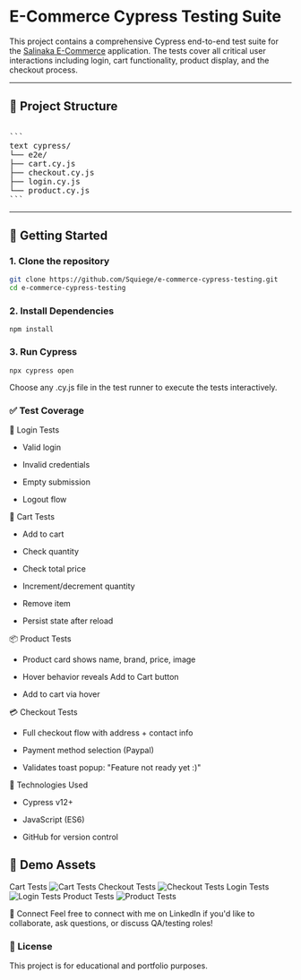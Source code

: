 # E-Commerce Cypress Testing Suite

This project contains a comprehensive Cypress end-to-end test suite for the [Salinaka E-Commerce](https://salinaka-ecommerce.web.app) application. The tests cover all critical user interactions including login, cart functionality, product display, and the checkout process.

---

## 📁 Project Structure
<pre> 
```
text cypress/ 
└── e2e/ 
├── cart.cy.js 
├── checkout.cy.js 
├── login.cy.js 
└── product.cy.js 
``` 
</pre>

---

## 🚀 Getting Started

### 1. Clone the repository

```bash
git clone https://github.com/Squiege/e-commerce-cypress-testing.git
cd e-commerce-cypress-testing
```

### 2. Install Dependencies
```
npm install
```

### 3. Run Cypress
```
npx cypress open
```

Choose any .cy.js file in the test runner to execute the tests interactively.

### ✅ Test Coverage
🔐 Login Tests
- Valid login

- Invalid credentials

- Empty submission

- Logout flow

🛒 Cart Tests
- Add to cart

- Check quantity

- Check total price

- Increment/decrement quantity

- Remove item

- Persist state after reload

📦 Product Tests
- Product card shows name, brand, price, image

- Hover behavior reveals Add to Cart button

- Add to cart via hover

💳 Checkout Tests
- Full checkout flow with address + contact info

- Payment method selection (Paypal)

- Validates toast popup: "Feature not ready yet :)"

🧪 Technologies Used
- Cypress v12+

- JavaScript (ES6)

- GitHub for version control

📸 Demo Assets
---
Cart Tests
![Cart Tests](cypress/cart-tests.gif)
Checkout Tests
![Checkout Tests](cypress/checkout-tests.gif)
Login Tests
![Login Tests](cypress/login-tests.gif)
Product Tests
![Product Tests](cypress/product-tests.gif)


🤝 Connect
Feel free to connect with me on LinkedIn if you'd like to collaborate, ask questions, or discuss QA/testing roles!

### 📄 License
This project is for educational and portfolio purposes.
